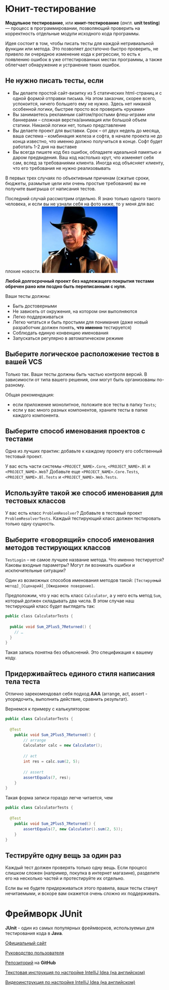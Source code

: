 # Юнит-тестирование

**Модульное тестирование**, или **юнит-тестирование** (*англ.* **unit testing**) — процесс в программировании, позволяющий проверить на корректность отдельные модули исходного кода программы.

Идея состоит в том, чтобы писать тесты для каждой нетривиальной функции или метода. Это позволяет достаточно быстро проверить, не привело ли очередное изменение кода к регрессии, то есть к появлению ошибок в уже оттестированных местах программы, а также облегчает обнаружение и устранение таких ошибок.

## Не нужно писать тесты, если

- Вы делаете простой сайт-визитку из 5 статических html-страниц и с одной формой отправки письма. На этом заказчик, скорее всего, успокоится, ничего большего ему не нужно. Здесь нет никакой особенной логики, быстрее просто все проверить «руками»
- Вы занимаетесь рекламным сайтом/простыми флеш-играми или баннерами – сложная верстка/анимация или большой объем статики. Никакой логики нет, только представление
- Вы делаете проект для выставки. Срок – от двух недель до месяца, ваша система – комбинация железа и софта, в начале проекта не до конца известно, что именно должно получиться в конце. Софт будет работать 1-2 дня на выставке
- Вы всегда пишете код без ошибок, обладаете идеальной памятью и даром предвидения. Ваш код настолько крут, что изменяет себя сам, вслед за требованиями клиента. Иногда код объясняет клиенту, что его требования не нужно реализовывать

В первых трех случаях по объективным причинам (сжатые сроки, бюджеты, размытые цели или очень простые требования) вы не получите выигрыша от написания тестов.

Последний случай рассмотрим отдельно. Я знаю только одного такого человека, и если вы не узнали себя на фото ниже, то у меня для вас плохие новости.
![](img/63568c35676c4d929422ec8e42dd3563.jpg)

**Любой долгосрочный проект без надлежащего покрытия тестами обречен рано или поздно быть переписанным с нуля.**

Ваши тесты должны:
- Быть достоверными
- Не зависеть от окружения, на котором они выполняются
- Легко поддерживаться
- Легко читаться и быть простыми для понимания (даже новый разработчик должен понять, **что именно** тестируется)
- Соблюдать единую конвенцию именования
- Запускаться регулярно в автоматическом режиме

## Выберите логическое расположение тестов в вашей VCS
Только так. Ваши тесты должны быть частью контроля версий. В зависимости от типа вашего решения, они могут быть организованы по-разному.

Общая рекомендация:
- если приложение монолитное, положите все тесты в папку `Tests`;
- если у вас много разных компонентов, храните тесты в папке каждого компонента.

## Выберите способ именования проектов с тестами
Одна из лучших практик: добавьте к каждому проекту его собственный тестовый проект.

У вас есть части системы `<PROJECT_NAME>.Core`, `<PROJECT_NAME>.Bl` и `<PROJECT_NAME>.Web`? Добавьте еще `<PROJECT_NAME>.Core.Tests`, `<PROJECT_NAME>.Bl.Tests` и `<PROJECT_NAME>.Web.Tests`.

## Используйте такой же способ именования для тестовых классов
У вас есть класс `ProblemResolver`? Добавьте в тестовый проект `ProblemResolverTests`. Каждый тестирующий класс должен тестировать только одну сущность.

## Выберите «говорящий» способ именования методов тестирующих классов
`TestLogin` – не самое лучшее название метода. Что именно тестируется? Каковы входные параметры? Могут ли возникать ошибки и исключительные ситуации?

Один из возможных способов именования методов такой: `[Тестируемый метод]_[Сценарий]_[Ожидаемое поведение]`.

Предположим, что у нас есть класс `Calculator`, а у него есть метод `Sum`, который должен складывать два числа.
В этом случае наш тестирующий класс будет выглядеть так:
```java
public сlass CalculatorTests {

  public void Sum_2Plus5_7Returned() {
    // …
  }
}
```
Такая запись понятна без объяснений. Это спецификация к вашему коду.

## Придерживайтесь единого стиля написания тела теста
Отлично зарекомендовал себя подход **AAA** (arrange, act, assert - упорядочить, выполнить действие, сравнить результат).

Вернемся к примеру с калькулятором:
```java
public class CalculatorTests {

  @Test
	public void Sum_2Plus5_7Returned() {
		// arrange
		Calculator calc = new Calculator();
	
		// act
		int res = calc.sum(2, 5);

		// assert
		assertEquals(7, res);
	}
}
```
Такая форма записи гораздо легче читается, чем
```java
public class CalculatorTests {

  @Test
	public void Sum_2Plus5_7Returned() {
		assertEquals(7, new Calculator().sum(2, 5));
	}
}
```

## Тестируйте одну вещь за один раз
Каждый тест должен проверять только одну вещь. Если процесс слишком сложен (например, покупка в интернет магазине), разделите его на несколько частей и протестируйте их отдельно.

Если вы не будете придерживаться этого правила, ваши тесты станут нечитаемыми, и вскоре вам окажется очень сложно их поддерживать.

# Фреймворк JUnit

**JUnit** - один из самых популярных фреймворков, используемых для тестирования кода в **Java**.

[Официальный сайт](https://junit.org/junit5/)

[Руководство пользователя](https://junit.org/junit5/docs/current/user-guide/)

[Репозиторий](https://github.com/junit-team/junit5/) на **GitHub**

[Текстовая инструкция по настройке IntelliJ Idea (на английском)](https://www.jetbrains.com/help/idea/junit.html)

[Видеоинструкция по настройке IntelliJ Idea (на английском)](https://www.youtube.com/watch?v=we3zJE3hlWE)
